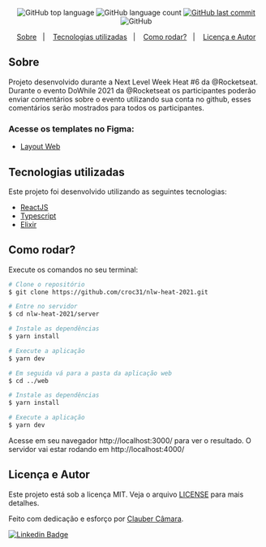 
<p align="center">
  <img alt="GitHub top language" src="https://img.shields.io/github/languages/top/croc31/move.it.svg?color=5863d2">

  <img alt="GitHub language count" src="https://img.shields.io/github/languages/count/croc31/move.it.svg?color=5863d2">
  
  <a href="https://github.com/croc31/move.it/commits/main">
    <img alt="GitHub last commit" src="https://img.shields.io/github/last-commit/croc31/move.it?color=5863d2">
  </a>

  <img alt="GitHub" src="https://img.shields.io/github/license/croc31/move.it?color=5863d2">
</p>

<p align="center">
  <a href="#sobre">Sobre</a>&nbsp;&nbsp;&nbsp;|&nbsp;&nbsp;&nbsp;
  <a href="#tecnologias-utilizadas">Tecnologias utilizadas</a>&nbsp;&nbsp;&nbsp;|&nbsp;&nbsp;&nbsp;
  <a href="#como-rodar">Como rodar?</a>&nbsp;&nbsp;&nbsp;|&nbsp;&nbsp;&nbsp;
  <a href="#licença-e-autor">Licença e Autor</a>
</p>

## Sobre
Projeto desenvolvido durante a Next Level Week Heat #6 da @Rocketseat. Durante o evento DoWhile 2021 da @Rocketseat os participantes poderão enviar comentários sobre o evento utilizando sua conta no github, esses comentários serão mostrados para todos os participantes.


### Acesse os templates no Figma:
- [Layout Web](https://www.figma.com/community/file/1031699316177416916)

## Tecnologias utilizadas

Este projeto foi desenvolvido utilizando as seguintes tecnologias:

- [ReactJS](https://reactjs.org/)
- [Typescript](https://www.typescriptlang.org/)
- [Elixir](https://elixir-lang.org/)


## Como rodar?

Execute os comandos no seu terminal:

```bash
# Clone o repositório
$ git clone https://github.com/croc31/nlw-heat-2021.git

# Entre no servidor
$ cd nlw-heat-2021/server

# Instale as dependências
$ yarn install

# Execute a aplicação
$ yarn dev

# Em seguida vá para a pasta da aplicação web
$ cd ../web

# Instale as dependências
$ yarn install

# Execute a aplicação
$ yarn dev
```

Acesse em seu navegador http://localhost:3000/ para ver o resultado.
O servidor vai estar rodando em http://localhost:4000/

## Licença e Autor

Este projeto está sob a licença MIT. Veja o arquivo [LICENSE](https://github.com/croc31/move.it/blob/main/LICENSE) para mais detalhes.

Feito com dedicação e esforço por [Clauber Câmara](https://github.com/croc31).


[![Linkedin Badge](https://img.shields.io/badge/-Clauber_Rogério_de_Oliveira_Câmara-blue?style=flat-square&logo=Linkedin&logoColor=white&link=https://www.linkedin.com/in/clauber-câmara-778057152)](https://www.linkedin.com/in/clauber-câmara-778057152)
